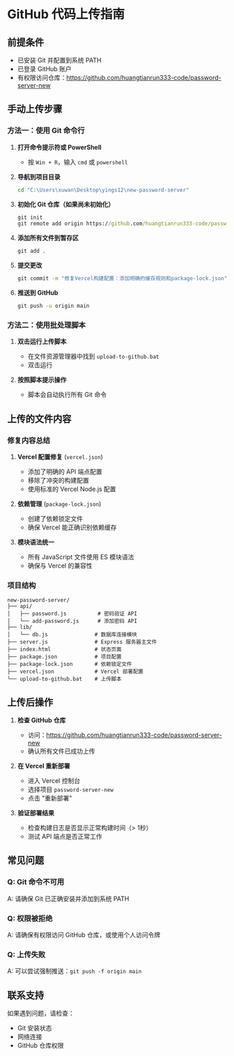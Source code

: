 # GitHub 代码上传指南

## 前提条件
- 已安装 Git 并配置到系统 PATH
- 已登录 GitHub 账户
- 有权限访问仓库：https://github.com/huangtianrun333-code/password-server-new

## 手动上传步骤

### 方法一：使用 Git 命令行

1. **打开命令提示符或 PowerShell**
   - 按 `Win + R`，输入 `cmd` 或 `powershell`

2. **导航到项目目录**
   ```cmd
   cd "C:\Users\xuwan\Desktop\yings12\new-password-server"
   ```

3. **初始化 Git 仓库（如果尚未初始化）**
   ```cmd
   git init
   git remote add origin https://github.com/huangtianrun333-code/password-server-new.git
   ```

4. **添加所有文件到暂存区**
   ```cmd
   git add .
   ```

5. **提交更改**
   ```cmd
   git commit -m "修复Vercel构建配置：添加明确的缓存规则和package-lock.json"
   ```

6. **推送到 GitHub**
   ```cmd
   git push -u origin main
   ```

### 方法二：使用批处理脚本

1. **双击运行上传脚本**
   - 在文件资源管理器中找到 `upload-to-github.bat`
   - 双击运行

2. **按照脚本提示操作**
   - 脚本会自动执行所有 Git 命令

## 上传的文件内容

### 修复内容总结

1. **Vercel 配置修复** (`vercel.json`)
   - 添加了明确的 API 端点配置
   - 移除了冲突的构建配置
   - 使用标准的 Vercel Node.js 配置

2. **依赖管理** (`package-lock.json`)
   - 创建了依赖锁定文件
   - 确保 Vercel 能正确识别依赖缓存

3. **模块语法统一**
   - 所有 JavaScript 文件使用 ES 模块语法
   - 确保与 Vercel 的兼容性

### 项目结构
```
new-password-server/
├── api/
│   ├── password.js          # 密码验证 API
│   └── add-password.js      # 添加密码 API
├── lib/
│   └── db.js               # 数据库连接模块
├── server.js               # Express 服务器主文件
├── index.html              # 状态页面
├── package.json            # 项目配置
├── package-lock.json       # 依赖锁定文件
├── vercel.json             # Vercel 部署配置
└── upload-to-github.bat    # 上传脚本
```

## 上传后操作

1. **检查 GitHub 仓库**
   - 访问：https://github.com/huangtianrun333-code/password-server-new
   - 确认所有文件已成功上传

2. **在 Vercel 重新部署**
   - 进入 Vercel 控制台
   - 选择项目 `password-server-new`
   - 点击 "重新部署"

3. **验证部署结果**
   - 检查构建日志是否显示正常构建时间（> 1秒）
   - 测试 API 端点是否正常工作

## 常见问题

### Q: Git 命令不可用
A: 请确保 Git 已正确安装并添加到系统 PATH

### Q: 权限被拒绝
A: 请确保有权限访问 GitHub 仓库，或使用个人访问令牌

### Q: 上传失败
A: 可以尝试强制推送：`git push -f origin main`

## 联系支持

如果遇到问题，请检查：
- Git 安装状态
- 网络连接
- GitHub 仓库权限